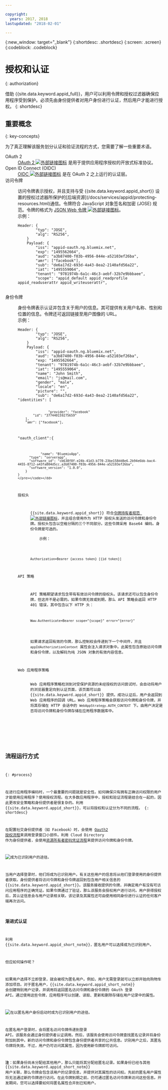 ```yaml
---

copyright:
  years: 2017, 2018
lastupdated: "2018-02-01"

---
```

{:new_window: target="_blank"}
{:shortdesc: .shortdesc}
{:screen: .screen}
{:codeblock: .codeblock}

# 授权和认证
{: authorization}

借助 {{site.data.keyword.appid_full}}，用户可以利用令牌和授权过滤器确保应用程序受到保护。必须先由身份提供者对用户身份进行认证，然后用户才能进行授权。
{: shortdesc}


## 重要概念
{: key-concepts}

为了真正理解该服务划分认证和验证流程的方式，您需要了解一些重要术语。

<dl>
  <dt>OAuth 2</dt>
    <dd><a href="https://tools.ietf.org/html/rfc6749" target="_blank">OAuth 2 <img src="../../icons/launch-glyph.svg" alt="外部链接图标"></a> 是用于提供应用程序授权的开放式标准协议。</dd>
  <dt>Open ID Connect (OIDC)</dt>
    <dd><a href="http://openid.net/developers/specs/" target="_blank">OIDC <img src="../../icons/launch-glyph.svg" alt="外部链接图标"></a> 是在 OAuth 2 之上运行的认证层。</dd>
  <dt>访问令牌</dt>
    <dd><p>访问令牌表示授权，并且支持与受 {{site.data.keyword.appid_short}} 设置的授权过滤器所保护的[后端资源](/docs/services/appid/protecting-resources.html)通信。令牌符合 JavaScript 对象签名和加密 (JOSE) 规范。令牌的格式为 <a href="https://jwt.io/introduction/" target="blank">JSON Web 令牌 <img src="../../icons/launch-glyph.svg" alt="外部链接图标"></a>。
</br>
    示例：</p>
    <pre><code>Header: {
        "typ": "JOSE",
        "alg": "RS256",
    }
    Payload: {
        "iss": "appid-oauth.ng.bluemix.net",
        "exp": "1495562664",
        "aud": "a3b87400-f03b-4956-844e-a52103ef26ba",
        "amr": ["facebook"],
        "sub": "de6a17d2-693d-4a43-8ea2-2140afd56a22",
        "iat": "1495559064",
        "tenant": "9781974b-6a1c-46c3-aebf-32b7e9bbbaee",
        "scope": "appid_default appid_readprofile appid_readuserattr appid_writeuserattr",
    </code></pre></dd>
  <dt>身份令牌</dt>
    <dd><p>身份令牌表示认证并包含关于用户的信息。其可提供有关用户名称、性别和位置的信息。令牌还可返回链接至用户图像的 URL。</br>
    示例：</p>
    <pre><code>Header: {
        "typ": "JOSE",
        "alg": "RS256",
    }
    Payload: {
        "iss": "appid-oauth.ng.bluemix.net",
        "aud": "a3b87400-f03b-4956-844e-a52103ef26ba",
        "exp: "1495562664",
        "tenant": "9781974b-6a1c-46c3-aebf-32b7e9bbbaee",
        "iat": "1495559064",
        "name": "John Smith",
        "email": "js@mail.com",
        "gender", "male",
        "locale": "en",
        "picture": "<URL-to-photo>",
        "sub": "de6a17d2-693d-4a43-8ea2-2140afd56a22",
"identities": [

                    "provider": "facebook"
            "id": "377440159275659"
        ],
        "amr": ["facebook"],
"oauth_client":{

                "name": "BluemixApp",
          "type": "serverapp",
          "software_id": "cb638f8f-e24b-41d3-b770-23be158dd8e6.2b94e6bb-bac4-4455-8712-a43fa804d5cc.a3b87400-f03b-4956-844e-a52103ef26ba",
          "software_version": "1.0.0",
        }
    }
    </pre></code></dd>
  <dt>授权头</dt>
    <dd><p>{{site.data.keyword.appid_short}} 符合<a href="https://tools.ietf.org/html/rfc6750" target="blank">令牌持有者规范 <img src="../../icons/launch-glyph.svg" alt="外部链接图标"></a>，并且组合使用作为 HTTP 授权头发送的访问令牌和身份令牌。授权头包含以空格分隔的三个不同部分。这些令牌采用 Base64 编码。身份令牌是可选的。</br>
    示例：</p>
    <pre><code>Authorization=Bearer {access_token} [{id_token}]</pre></code></dd>
  <dt>API 策略</dt>
    <dd><p>API 策略期望请求包含带有有效访问令牌的授权头。该请求还可以包含身份令牌，但这并不是必需的。如果令牌无效或到期，那么 API 策略会返回 HTTP 401 错误，其中包含以下 HTTP 头：</p> <pre><code>Www-Authenticate=Bearer scope="{scope}" error="{error}"</code></pre>
    <p>如果请求返回有效的令牌，那么控制权会传递到下一个中间件，并且 <code>appIdAuthorizationContext</code> 属性会注入请求对象中。此属性包含原始访问令牌和身份令牌，以及解码为纯 JSON 对象的有效内容信息。</dd>
  <dt>Web 应用程序策略</dt>
    <dd>Web 应用程序策略检测到对受保护资源的未经授权的访问尝试时，会自动将用户的浏览器重定向到认证页面，该页面可以由 {{site.data.keyword.appid_short}} 提供。成功认证后，用户会返回到 Web 应用程序的回调 URL。Web 应用程序策略会获取访问令牌和身份令牌，并将其存储在 HTTP 会话中的 <code>WebAppStrategy.AUTH_CONTEXT</code> 下。由用户决定是否将访问令牌和身份令牌存储在应用程序数据库中。</dd>
</dl>

</br>

## 流程运行方式
{: #process}

在进行应用程序编码时，一个最重要的问题就是安全性。如何确保只有拥有正确访问权限的用户才能使用应用程序？使用授权流程。在大多数应用程序中，授权和验证流程是结合在一起的，因此更改安全策略和身份提供者是很复杂的。利用 {{site.data.keyword.appid_short}}，可以将授权和认证分为不同的流程。
{: shortdesc}

在配置社交身份提供者（如 Facebook）时，会使用 [Oauth2 授权流程](https://oauthlib.readthedocs.io/en/stable/oauth2/grants/authcode.html)来调用登录窗口小部件。利用 Cloud Directory 作为身份提供者，会使用[资源所有者密码凭证流程](https://oauthlib.readthedocs.io/en/stable/oauth2/grants/password.html)来提供访问令牌和身份令牌。

![成为已识别用户的途径。](/images/authenticationtrail.png)

当用户选择登录时，他们将成为已识别用户。有关这些用户的信息将从他们登录使用的身份提供者获取。身份提供者将访问令牌和身份令牌返回到包含用户相关信息的 {{site.data.keyword.appid_short}}。该服务接收提供的令牌，并确定用户有没有可访问应用程序的正确凭证。如果令牌通过了验证，那么该服务会授权用户进行访问。用户获得授权后，其认证信息会与用户记录相关联。该记录及其属性还可由使用相同身份进行认证的任何客户端再次访问。

### 渐进式认证

利用 {{site.data.keyword.appid_short_notm}}，匿名用户可以选择成为已识别用户。

但应如何操作呢？

如果用户选择不立即登录，就会被视为匿名用户。例如，用户无需登录就可以立即开始向购物车添加项目。对于匿名用户，{{site.data.keyword.appid_short_notm}} 会创建特别用户记录，并调用将返回匿名访问令牌和身份令牌的 OAuth 登录 API。通过使用这些令牌，应用程序可以创建、读取、更新和删除存储在用户记录中的属性。

![在以匿名用户身份启动时成为已识别用户的途径。](/images/anon-authenticationtrail.png)

在匿名用户登录时，会将匿名访问令牌传递到登录 API。该服务会通过身份提供者认证调用。然后，该服务会使用访问令牌查找匿名记录并将身份附加到其中。新的访问令牌和身份令牌包含身份提供者共享的公共信息。识别用户之后，其匿名令牌将失效。不过，用户仍可访问其属性，因为使用新令牌即可访问。

**注**：如果身份尚未分配给其他用户，那么只能将其分配给匿名记录。如果身份已经与其他 {{site.data.keyword.appid_short_notm}} 用户关联，那么令牌会包含该用户的记录信息，并提供对其属性的访问权。先前的匿名用户属性将无法通过新的令牌进行访问。在此令牌到期之前，仍可通过匿名访问令牌来访问这些信息。开发期间，您可以选择要如何将匿名属性合并到已知用户。
